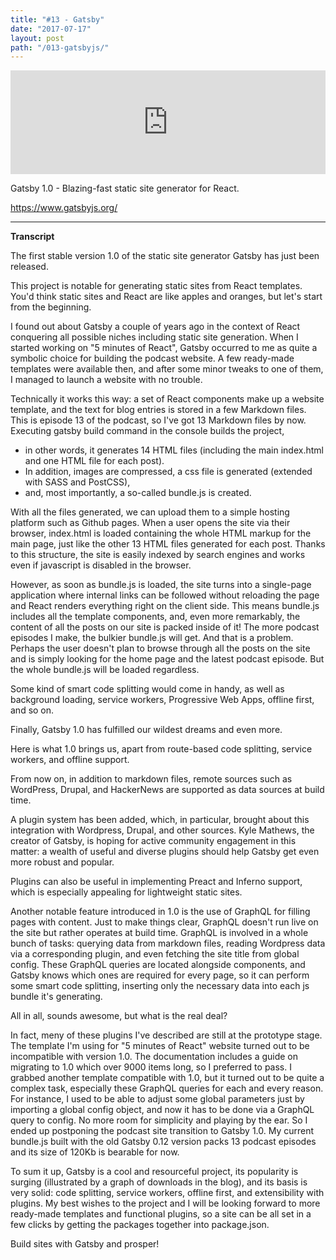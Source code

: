 ```yaml
---
title: "#13 - Gatsby"
date: "2017-07-17"
layout: post
path: "/013-gatsbyjs/"
---
```


<iframe width="100%" height="166" scrolling="no" frameborder="no" src="https://w.soundcloud.com/player/?url=https%3A//api.soundcloud.com/tracks/333532468&amp;color=ff5500&amp;auto_play=false&amp;hide_related=false&amp;show_comments=true&amp;show_user=true&amp;show_reposts=false"></iframe>

Gatsby 1.0 - Blazing-fast static site generator for React.

https://www.gatsbyjs.org/


---
**Transcript**

The first stable version 1.0 of the static site generator Gatsby has just been released.

This project is notable for generating static sites from React templates. You'd think static sites and React are like apples and oranges, but let's start from the beginning.

I found out about Gatsby a couple of years ago in the context of React conquering all possible niches including static site generation. When I started working on "5 minutes of React", Gatsby occurred to me as quite a symbolic choice for building the podcast website.  A few ready-made templates were available then, and after some minor tweaks to one of them, I managed to launch a website with no trouble.   

Technically it works this way: a set of React components make up a website template, and the text for blog entries is stored in a few Markdown files. This is episode 13 of the podcast, so I've got 13 Markdown files by now. Executing gatsby build command in the console builds the project,
-  in other words, it generates 14 HTML files (including the main index.html and one HTML file for each post).
- In addition, images are compressed, a css file is generated (extended with SASS and PostCSS),
- and, most importantly,  a so-called bundle.js is created.

With all the files generated, we can upload them to a simple hosting platform such as Github pages. 
When a user opens the site via their browser, index.html is loaded containing the whole HTML markup for the main page, just like the other 13 HTML files generated for each post. Thanks to this structure, the site is easily indexed by search engines and works even if javascript is disabled in the browser. 

However, as soon as bundle.js is loaded, the site turns into a single-page application where internal links can be followed without reloading the page and React renders everything right on the client side. This means bundle.js includes all the template components, and, even more remarkably, the content of all the posts on our site is packed inside of it! The more podcast episodes I make, the bulkier bundle.js will get. And that is a problem. Perhaps the user doesn't plan to browse through all the posts on the site and is simply looking for the home page and the latest podcast episode. But the whole bundle.js will be loaded regardless.

Some kind of smart code splitting would come in handy, as well as background loading, service workers, Progressive Web Apps, offline first, and so on.

Finally, Gatsby 1.0 has fulfilled our wildest dreams and even more.

Here is what 1.0 brings us, apart from route-based code splitting, service workers, and offline support.

From now on, in addition to markdown files, remote sources such as WordPress, Drupal, and HackerNews are supported as data sources at build time.

A plugin system has been added, which, in particular, brought about this integration with Wordpress, Drupal, and other sources.     Kyle Mathews, the creator of Gatsby, is hoping for active community engagement in this matter: a wealth of useful and diverse plugins should help Gatsby get even more robust and popular.

Plugins can also be useful in implementing  Preact and Inferno support, which is especially appealing for lightweight static sites.

Another notable feature introduced in 1.0 is the use of GraphQL for filling pages with content. Just to make things clear, GraphQL doesn't run live on the site but rather operates at build time. GraphQL is involved in a whole bunch of tasks: querying data from markdown files, reading Wordpress data via a corresponding plugin, and even fetching the site title from global config. These GraphQL queries are located alongside components, and Gatsby knows which ones are required for every page, so it can perform some smart code splitting, inserting only the necessary data into each js bundle it's generating. 

All in all, sounds awesome, but what is the real deal?

In fact, meny of these plugins I've described are still at the prototype stage. The template I'm using for "5 minutes of React" website turned out to be incompatible with version 1.0. The documentation includes a guide on migrating to 1.0 which over 9000 items long, so I preferred to pass.  I grabbed another template compatible with 1.0, but it turned out to be quite a complex task, especially these GraphQL queries for each and every reason. For instance, I used to be able to adjust some global parameters just by importing a global config object, and now it has to be done via a GraphQL query to config. No more room for simplicity and playing by the ear. So I ended up postponing the podcast site transition to Gatsby 1.0. My current bundle.js built with the old Gatsby 0.12 version packs 13 podcast episodes and its size of 120Kb is bearable for now.

To sum it up, Gatsby is a cool and resourceful project, its popularity is surging (illustrated by a graph of downloads in the blog), and its basis is very solid: code splitting, service workers, offline first, and extensibility with plugins. My best wishes to the project and I will be looking forward to more ready-made templates and functional plugins, so a site can be all set in a few clicks by getting the packages together into package.json.

Build sites with Gatsby and prosper!
